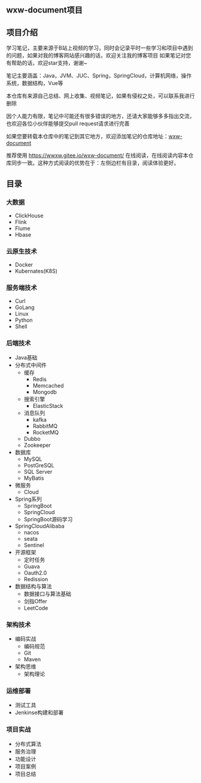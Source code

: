 ## wxw-document项目

## 项目介绍

学习笔记，主要来源于B站上视频的学习，同时会记录平时一些学习和项目中遇到的问题，如果对我的博客网站感兴趣的话，欢迎关注我的博客项目 
如果笔记对您有帮助的话，欢迎star支持，谢谢~

笔记主要涵盖：Java，JVM、JUC、Spring，SpringCloud，计算机网络，操作系统，数据结构，Vue等

本仓库有来源自己总结、网上收集、视频笔记，如果有侵权之处，可以联系我进行删除

因个人能力有限，笔记中可能还有很多错误的地方，还请大家能够多多指出交流，也欢迎各位小伙伴能够提交pull request请求进行完善

如果您要转载本仓库中的笔记到其它地方，欢迎添加笔记的仓库地址：[wxw-document](https://gitee.com/wwxw/wxw-document) 

推荐使用  https://wwxw.gitee.io/wxw-document/ 在线阅读，在线阅读内容本仓库同步一致。这种方式阅读的优势在于：左侧边栏有目录，阅读体验更好。

## 目录

### 大数据

- ClickHouse
- Flink
- Flume
- Hbase

### 云原生技术

- Docker
- Kubernates(K8S)

### 服务端技术

- Curl
- GoLang
- Linux
- Python
- Shell

### 后端技术

- Java基础
- 分布式中间件
  - 缓存
    - Redis
    - Memcached
    - Mongodb
  - 搜索引擎
    - ElasticStack
  - 消息队列
    - kafka
    - RabbitMQ
    - RocketMQ
  - Dubbo
  - Zookeeper
- 数据库
  - MySQL
  - PostGreSQL
  - SQL Server
  - MyBatis
- 微服务
  - Cloud
- Spring系列
  - SpringBoot
  - SpringCloud
  - SpringBoot源码学习
- SpringCloudAlibaba
  - nacos
  - seata
  - Sentinel
- 开源框架
  - 定时任务
  - Guava
  - Oauth2.0
  - Redission
- 数据结构与算法
  - 数据接口与算法基础
  - 剑指Offer
  - LeetCode


### 架构技术

- 编码实战
  - 编码规范
  - Git
  - Maven
- 架构思维
  - 架构理论

### 运维部署

- 测试工具
- Jenkinse构建和部署

### 项目实战

- 分布式算法
- 服务治理
- 功能设计
- 项目案例
- 项目总结